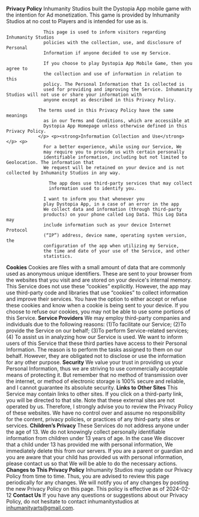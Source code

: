 **Privacy Policy**
                  Inhumanity Studios built the Dystopia App mobile game with
                  the intention for Ad monetization. This game is provided by
                  Inhumanity Studios at no cost to Players and is intended for use as
                  is.
                
                  This page is used to inform visitors regarding Inhumanity Studios
                  policies with the collection, use, and disclosure of Personal
                  Information if anyone decided to use my Service.
                
                  If you choose to play Dystopia App Mobile Game, then you agree to
                  the collection and use of information in relation to this
                  policy. The Personal Information that Is collected is
                  used for providing and improving the Service. Inhumanity Studios will not use or share your information with
                  anyone except as described in this Privacy Policy.
                
                The terms used in this Privacy Policy have the same meanings
                  as in our Terms and Conditions, which are accessible at
                  Dystopia App Homepage unless otherwise defined in this Privacy Policy.
                </p> <p><strong>Information Collection and Use</strong></p> <p>
                  For a better experience, while using our Service, We
                  may require you to provide us with certain personally
                  identifiable information, including but not limited to Geolocation. The information that
                  We request will be retained on your device and is not collected by Inhumanity Studios in any way.
                
                    The app does use third-party services that may collect
                    information used to identify you.
                
                  I want to inform you that whenever you
                  play Dystopia App, in a case of an error in the app
                  We collect data and information (through third-party
                  products) on your phone called Log Data. This Log Data may
                  include information such as your device Internet Protocol
                  (“IP”) address, device name, operating system version, the
                  configuration of the app when utilizing my Service,
                  the time and date of your use of the Service, and other
                  statistics.
**Cookies**
                  Cookies are files with a small amount of data that are
                  commonly used as anonymous unique identifiers. These are sent
                  to your browser from the websites that you visit and are
                  stored on your device's internal memory.
                  This Service does not use these “cookies” explicitly. However,
                  the app may use third-party code and libraries that use
                  “cookies” to collect information and improve their services.
                  You have the option to either accept or refuse these cookies
                  and know when a cookie is being sent to your device. If you
                  choose to refuse our cookies, you may not be able to use some
                  portions of this Service.
**Service Providers**
                  We may employ third-party companies and
                  individuals due to the following reasons:
                (1)To facilitate our Service;
                (2)To provide the Service on our behalf;
                (3)To perform Service-related services; 
                (4) To assist us in analyzing how our Service is used.
                  We want to inform users of this Service
                  that these third parties have access to their Personal
                  Information. The reason is to perform the tasks assigned to
                  them on our behalf. However, they are obligated not to
                  disclose or use the information for any other purpose.
**Security**
                  We value your trust in providing us your
                  Personal Information, thus we are striving to use commercially
                  acceptable means of protecting it. But remember that no method
                  of transmission over the internet, or method of electronic
                  storage is 100% secure and reliable, and I cannot
                  guarantee its absolute security.
**Links to Other Sites**
                  This Service may contain links to other sites. If you click on
                  a third-party link, you will be directed to that site. Note
                  that these external sites are not operated by us.
                  Therefore, I strongly advise you to review the
                  Privacy Policy of these websites. We have
                  no control over and assume no responsibility for the content,
                  privacy policies, or practices of any third-party sites or
                  services.
**Children’s Privacy**
                    These Services do not address anyone under the age of 13.
                    We do not knowingly collect personally
                    identifiable information from children under 13 years of age. In the case
                    We discover that a child under 13 has provided
                    me with personal information, We immediately
                    delete this from our servers. If you are a parent or guardian
                    and you are aware that your child has provided us with
                    personal information, please contact us so that
                    We will be able to do the necessary actions.
**Changes to This Privacy Policy**
                  Inhumanity Studios may update our Privacy Policy from
                  time to time. Thus, you are advised to review this page
                  periodically for any changes. We will
                  notify you of any changes by posting the new Privacy Policy on
                  this page.
                  This policy is effective as of 2024-02-12
**Contact Us**
                  If you have any questions or suggestions about our
                  Privacy Policy, do not hesitate to contact inhumanitystudios at inhumanityarts@gmail.com.
              
